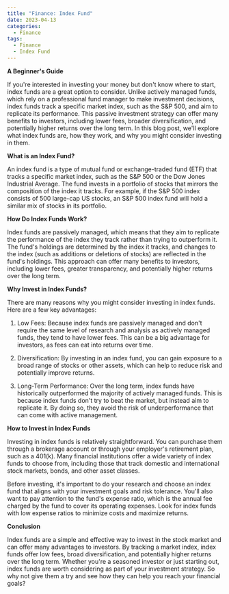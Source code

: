 ```yaml
---
title: "Finance: Index Fund"
date: 2023-04-13
categories:
  - Finance
tags:
  - Finance
  - Index Fund
---
```

**A Beginner's Guide**

If you're interested in investing your money but don't know where to start, index funds are a great option to consider. Unlike actively managed funds, which rely on a professional fund manager to make investment decisions, index funds track a specific market index, such as the S&P 500, and aim to replicate its performance. This passive investment strategy can offer many benefits to investors, including lower fees, broader diversification, and potentially higher returns over the long term. In this blog post, we'll explore what index funds are, how they work, and why you might consider investing in them.

**What is an Index Fund?**

An index fund is a type of mutual fund or exchange-traded fund (ETF) that tracks a specific market index, such as the S&P 500 or the Dow Jones Industrial Average. The fund invests in a portfolio of stocks that mirrors the composition of the index it tracks. For example, if the S&P 500 index consists of 500 large-cap US stocks, an S&P 500 index fund will hold a similar mix of stocks in its portfolio.

**How Do Index Funds Work?**

Index funds are passively managed, which means that they aim to replicate the performance of the index they track rather than trying to outperform it. The fund's holdings are determined by the index it tracks, and changes to the index (such as additions or deletions of stocks) are reflected in the fund's holdings. This approach can offer many benefits to investors, including lower fees, greater transparency, and potentially higher returns over the long term.

**Why Invest in Index Funds?**

There are many reasons why you might consider investing in index funds. Here are a few key advantages:

1. Low Fees: Because index funds are passively managed and don't require the same level of research and analysis as actively managed funds, they tend to have lower fees. This can be a big advantage for investors, as fees can eat into returns over time.

2. Diversification: By investing in an index fund, you can gain exposure to a broad range of stocks or other assets, which can help to reduce risk and potentially improve returns.

3. Long-Term Performance: Over the long term, index funds have historically outperformed the majority of actively managed funds. This is because index funds don't try to beat the market, but instead aim to replicate it. By doing so, they avoid the risk of underperformance that can come with active management.

**How to Invest in Index Funds**

Investing in index funds is relatively straightforward. You can purchase them through a brokerage account or through your employer's retirement plan, such as a 401(k). Many financial institutions offer a wide variety of index funds to choose from, including those that track domestic and international stock markets, bonds, and other asset classes.

Before investing, it's important to do your research and choose an index fund that aligns with your investment goals and risk tolerance. You'll also want to pay attention to the fund's expense ratio, which is the annual fee charged by the fund to cover its operating expenses. Look for index funds with low expense ratios to minimize costs and maximize returns.

**Conclusion**

Index funds are a simple and effective way to invest in the stock market and can offer many advantages to investors. By tracking a market index, index funds offer low fees, broad diversification, and potentially higher returns over the long term. Whether you're a seasoned investor or just starting out, index funds are worth considering as part of your investment strategy. So why not give them a try and see how they can help you reach your financial goals?